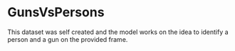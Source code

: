 # GunsVsPersons
This dataset was self created and the model works on the idea to identify a person and a gun on the provided frame.
